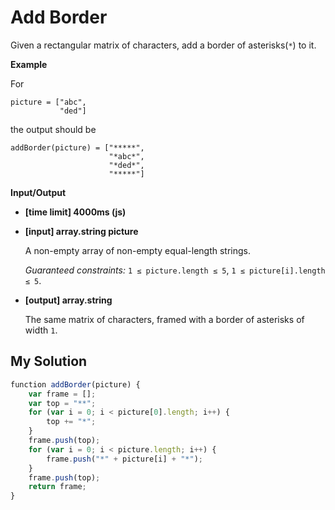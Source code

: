 # Add Border
﻿Given a rectangular matrix of characters, add a border of asterisks(`*`) to it.

**Example**

For

```
picture = ["abc",
           "ded"]

```

the output should be

```
addBorder(picture) = ["*****",
                      "*abc*",
                      "*ded*",
                      "*****"]

```

**Input/Output**

*   **[time limit] 4000ms (js)**

*   **[input] array.string picture**

    A non-empty array of non-empty equal-length strings.

    _Guaranteed constraints:_
    `1 ≤ picture.length ≤ 5`,
    `1 ≤ picture[i].length ≤ 5`.

*   **[output] array.string**

    The same matrix of characters, framed with a border of asterisks of width `1`.


## My Solution
```javascript
﻿function addBorder(picture) {
    var frame = [];
    var top = "**";
    for (var i = 0; i < picture[0].length; i++) {
        top += "*";
    }
    frame.push(top);
    for (var i = 0; i < picture.length; i++) {
        frame.push("*" + picture[i] + "*");
    }
    frame.push(top);
    return frame;
}
​
```

